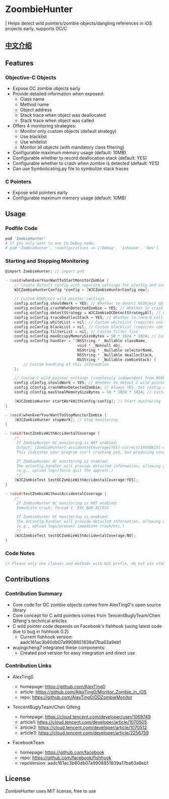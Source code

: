 # ZoombieHunter

| Helps detect wild pointers/zombie objects/dangling references in iOS projects early, supports OC/C

## [中文介绍](README_CN.md)

## Features

### Objective-C Objects

- Expose OC zombie objects early
- Provide detailed information when exposed:
  - Class name
  - Method name
  - Object address
  - Stack trace when object was deallocated
  - Stack trace when object was called
- Offers 4 monitoring strategies:
  - Monitor only custom objects (default strategy)
  - Use blacklist
  - Use whitelist
  - Monitor all objects (with mandatory class filtering)
- Configurable maximum memory usage (default: 10MB)
- Configurable whether to record deallocation stack (default: YES)
- Configurable whether to crash when zombie is detected (default: YES)
- Can use Symbolicating.py file to symbolize stack traces

### C Pointers

- Expose wild pointers early
- Configurable maximum memory usage (default: 10MB)

## Usage

### Podfile Code

```ruby
pod 'ZombieHunter'
# If you only want to use in Debug mode:
# pod 'ZombieHunter', :configurations => ['Debug', 'Inhouse', 'Dev']
```

### Starting and Stopping Monitoring

```Objective-C
@import ZombieHunter; // import pod

- (void)whenEverYourWantToStartMonitorZombie {
    // Create default config with separate settings for cConfig and ocConfig
    WJCZombieHunterConfig *config = [WJCZombieHunterConfig new];

    // Custom NSObject wild pointer settings
    config.ocConfig.shouldWork = YES; // Whether to detect NSObject objects
    config.ocConfig.crashWhenDetectedZombie = YES; // Whether to crash immediately when wild pointer is detected
    config.ocConfig.detectStrategy = WJCZombieOCDetectStrategyAll; // Custom monitoring strategy
    config.ocConfig.traceDeallocStack = YES; // Whether to record call stack when object is first deallocated
    config.ocConfig.whiteList = nil; // Custom whitelist (requires config.ocConfig.detectStrategy = .whitelist)
    config.ocConfig.blackList = nil; // Custom blacklist (requires config.ocConfig.detectStrategy = .blacklist)
    config.ocConfig.filterList = nil; // Custom filter list
    config.ocConfig.maxOccupyMemorySizeBytes = 50 * 1024 * 1024; // Custom max memory cache
    config.ocConfig.handler = ^(NSString * _Nullable className,
                                void * _Nonnull obj,
                                NSString * _Nullable selectorName,
                                NSString * _Nullable deallocStack,
                                NSString * _Nullable zombieStack) {
        // Custom handling of this information
    };

    // Custom C wild pointer settings (completely independent from NSObject settings)
    config.cConfig.shouldWork = YES; // Whether to detect C wild pointers
    config.cConfig.crashWhenDetectedZombie; // Always YES. Set config.cConfig.shouldWork = NO if you don't want immediate crash
    config.cConfig.maxStealMemorySizeBytes = 50 * 1024 * 1024; // Custom max memory cache

    [WJCZombieHunter startWorkWithConfig:config]; // Start monitoring
}

- (void)whenEverYourWantToStopMonitorZombie {
    [WJCZombieHunter stopWork]; // Stop monitoring
}

- (void)testZombieWithAccidentalCoverage {
    /*
     If ZombieHunter OC monitoring is NOT enabled:
     Output: [ZombieHunter]-accidentalCoverage[YES]-correct[19450815]-result[19310918]❌
     This indicates your program isn't crashing yet, but producing uncontrolled incorrect results

     If ZombieHunter OC monitoring is enabled:
     The ocConfig.handler will provide detailed information, allowing you to take any desired action 
     (e.g., upload logs/force quit the app/etc.)
     */
    [WJCZombieTest testOCZombieWithAccidentalCoverage:YES];
}

- (void)testZombieWithoutAccidentalCoverage {
    /*
     If ZombieHunter OC monitoring is NOT enabled:
     Immediate crash: Thread 1: EXC_BAD_ACCESS

     If ZombieHunter OC monitoring is enabled:
     The ocConfig.handler will provide detailed information, allowing you to take any desired action
     (e.g., upload logs/prevent immediate crash/etc.)
     */
    [WJCZombieTest testOCZombieWithAccidentalCoverage:NO];
}
```

### Code Notes

```Objective-C
// Please only use classes and methods with WJC prefix, do not use other classes/methods directly
```

## Contributions

### Contribution Summary

- Core code for OC zombie objects comes from AlexTing0's open source library
- Core concept for C wild pointers comes from TencentBuglyTeam/Chen Qifeng's technical articles
- C wild pointer code depends on Facebook's fishhook (using latest code due to bug in fishhook 0.2)
  - Current fishhook version: aadc161ac3b80db07a9908851839a17ba63a9eb1
- wujingcheng7 integrated these components:
  - Created pod version for easy integration and direct use

### Contribution Links

- AlexTing0
  - homepage: <https://github.com/AlexTing0>
  - article: <https://github.com/AlexTing0/Monitor_Zombie_in_iOS>
  - repo: <https://github.com/AlexTing0/DDZombieMonitor>

- TencentBuglyTeam/Chen Qifeng
  - homepage: <https://cloud.tencent.com/developer/user/1069749>
  - article1: <https://cloud.tencent.com/developer/article/1070505>
  - article2: <https://cloud.tencent.com/developer/article/1070512>
  - article3: <https://cloud.tencent.com/developer/article/2256759>

- FacebookTeam
  - homepage: <https://github.com/facebook>
  - repo: <https://github.com/facebook/fishhook>
  - repoVersion: aadc161ac3b80db07a9908851839a17ba63a9eb1

## License

ZombieHunter uses MIT license, free to use
